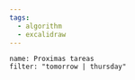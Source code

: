 ```yaml
---
tags:
  - algorithm
  - excalidraw
---
```


```todoist
name: Proximas tareas
filter: "tomorrow | thursday"
```

